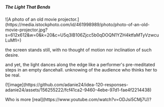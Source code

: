 <h5> The Light That Bends</h5>
![A photo of an old movie projector.](https://media.istockphoto.com/id/461998989/photo/photo-of-an-old-movie-projector.jpg?s=612x612&w=0&k=20&c=U5q3IB106Zjcc5b0qDOQN1YZH4ktfaMTyVzwcuLuMfI=)     
<p> the screen stands still, with no thought of motion  
nor inclination of such desire.</p>
<p>and yet, the light dances along the edge  
like a performer's pre-meditated steps in an empty dancehall. unknowing  
of the audience who thinks her to be real.</p>
(![image](https://github.com/adanie24/idea-120-responses-adanie24/assets/156255222/fcf41ca2-9460-4ebe-97d1-fae4f2214438)         
<p>Who is more [real](https://www.youtube.com/watch?v=ODJsi5CMj7U)?</p>
